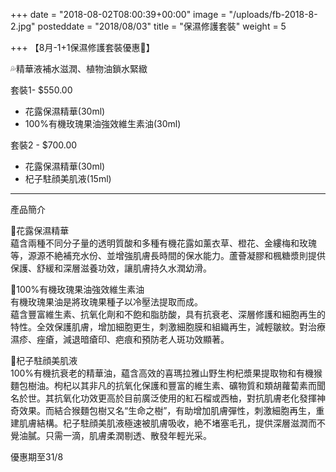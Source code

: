 +++
date = "2018-08-02T08:00:39+00:00"
image = "/uploads/fb-2018-8-2.jpg"
posteddate = "2018/08/03"
title = "保濕修護套裝"
weight = 5

+++
【8月-1+1保濕修護套裝優惠🎉】

 💦精華液補水滋潤、植物油鎖水緊緻

 套裝1- $550.00  
 - 花露保濕精華(30ml)   
 - 100%有機玫瑰果油強效維生素油(30ml) 

 套裝2 - $700.00  
 - 花露保濕精華(30ml)  
 - 杞子駐顔美肌液(15ml)

 ----------------------------------------------------------------------  
 產品簡介

 🌸花露保濕精華  
 藴含兩種不同分子量的透明質酸和多種有機花露如薰衣草、橙花、金縷梅和玫瑰等，源源不絶補充水份、並增強肌膚長時間的保水能力。蘆薈凝膠和楓糖漿則提供保護、舒緩和深層滋養功效，讓肌膚持久水潤幼滑。

 🌹100%有機玫瑰果油強效維生素油  
 有機玫瑰果油是將玫瑰果種子以冷壓法提取而成。  
 藴含豐富維生素、抗氧化劑和不飽和脂肪酸，具有抗衰老、深層修護和細胞再生的特性。全效保護肌膚，增加細胞更生，刺激細胞膜和組織再生，減輕皺紋。對治療濕疹、痤瘡，減退暗瘡印、疤痕和預防老人斑功效顯著。

 🌿杞子駐顔美肌液  
   100%有機抗衰老的精華油，藴含高效的喜瑪拉雅山野生枸杞漿果提取物和有機猴麵包樹油。枸杞以其非凡的抗氧化保護和豐富的維生素、礦物質和類胡蘿蔔素而聞名於世。其抗氧化功效更高於目前廣泛使用的紅石榴或西柚，對抗肌膚老化發揮神奇效果。而結合猴麵包樹又名“生命之樹”，有助增加肌膚彈性，刺激細胞再生，重建肌膚結構。杞子駐顔美肌液極速被肌膚吸收，絶不堵塞毛孔，提供深層滋潤而不覺油膩。只需一滴，肌膚柔潤剔透、散發年輕光采。

 優惠期至31/8